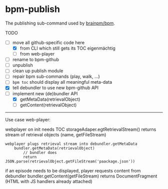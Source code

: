 # bpm-publish

The publishing sub-command used by [brainpm/bpm](https://github.com/brainpm/bpm/blob/master/readme.md).

TODO
- [ ] move all github-specific code here
  - [x] from CLI which still gets its TOC eigenmächtig
  - [ ] from web-player
- [ ] rename to bpm-github
- [ ] unpublish
- [ ] clean up publish module
- [ ] repair bpm sub-commands (play, walk, ...)
- [ ] `bpm toc` should display all meaningful meta-data
- [x] tell debundler to use new bpm-github API
- [ ] implement new (de)bundler API
  - [x] getMetaData(retrievalObject)
  - [ ] getContent(retrievalObject)
--------

Use case web-player:

webplayer on init needs  TOC
    storageAdaper.egtRetrievalStream()
        returns stream of retrieval objects (name, getFileStream)

    webplayer plugs retrieval stream into debundler.getMetaData
        bundler.getMetaData(retrievalObject)
            // bundler does
            return JSON.parse(retrievalObject.getFileStream('paackage.json'))

if an episode needs to be displayed, player requests content from debundler
    bundler.getContent(getFileStream)
        returns DocumentFragment (HTML with JS handlers already attached)

